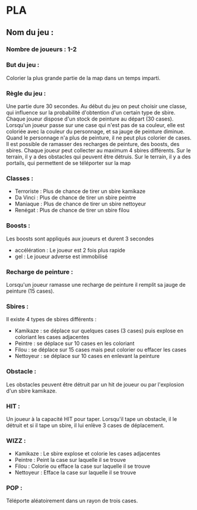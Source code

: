 # PLA
## Nom du jeu :

### Nombre de joueurs : 1-2

### But du jeu : 
Colorier la plus grande partie de la map dans un temps imparti.

### Règle du jeu : 
Une partie dure 30 secondes.
Au début du jeu on peut choisir une classe, qui influence sur la probabilité d'obtention d'un certain type de sbire.
Chaque joueur dispose d'un stock de peinture au départ (30 cases). 
Lorsqu'un joueur passe sur une case qui n'est pas de sa couleur, elle est coloriée avec la couleur du personnage, et sa jauge de peinture diminue.
Quand le personnage n'a plus de peinture, il ne peut plus colorier de cases.
Il est possible de ramasser des recharges de peinture, des boosts, des sbires.
Chaque joueur peut collecter au maximum 4 sbires différents.
Sur le terrain, il y a des obstacles qui peuvent être détruis.
Sur le terrain, il y a des portails, qui permettent de se téléporter sur la map

### Classes :
* Terroriste : Plus de chance de tirer un sbire kamikaze
* Da Vinci : Plus de chance de tirer un sbire peintre
* Maniaque : Plus de chance de tirer un sbire nettoyeur
* Renégat : Plus de chance de tirer un sbire filou

### Boosts :
Les boosts sont appliqués aux joueurs et durent 3 secondes
* accélération : Le joueur est 2 fois plus rapide
* gel : Le joueur adverse est immobilisé

### Recharge de peinture :
Lorsqu'un joueur ramasse une recharge de peinture il remplit sa jauge de peinture (15 cases).

### Sbires :
Il existe 4 types de sbires différents :
* Kamikaze : se déplace sur quelques cases (3 cases) puis explose en coloriant les cases adjacentes
* Peintre : se déplace sur 10 cases en les coloriant
* Filou : se déplace sur 15 cases mais peut colorier ou effacer les cases
* Nettoyeur : se déplace sur 10 cases en enlevant la peinture

### Obstacle : 
Les obstacles peuvent être détruit par un hit de joueur ou par l'explosion d'un sbire kamikaze.

### HIT : 
Un joueur à la capacité HIT pour taper. Lorsqu'il tape un obstacle, il le détruit et si il tape un sbire, il lui enlève 3 cases de déplacement.

### WIZZ :
* Kamikaze : Le sbire explose et colorie les cases adjacentes
* Peintre : Peint la case sur laquelle il se trouve
* Filou : Colorie ou efface la case sur laquelle il se trouve
* Nettoyeur : Efface la case sur laquelle il se trouve

### POP :
Téléporte aléatoirement dans un rayon de trois cases.


